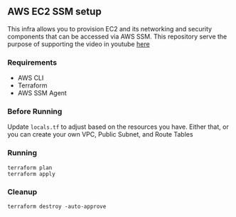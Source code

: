 ## AWS EC2 SSM setup

This infra allows you to provision EC2 and its networking and security components
that can be accessed via AWS SSM. This repository serve the purpose of supporting the video
in youtube [here](https://youtu.be/FNeGnYC6ZN0)

### Requirements
- AWS CLI
- Terraform
- AWS SSM Agent

### Before Running

Update `locals.tf` to adjust based on the resources you have. Either that, or you can create your own VPC, Public Subnet, and Route Tables


### Running

```shell
terraform plan
terraform apply
```

### Cleanup

```shell
terraform destroy -auto-approve
```
